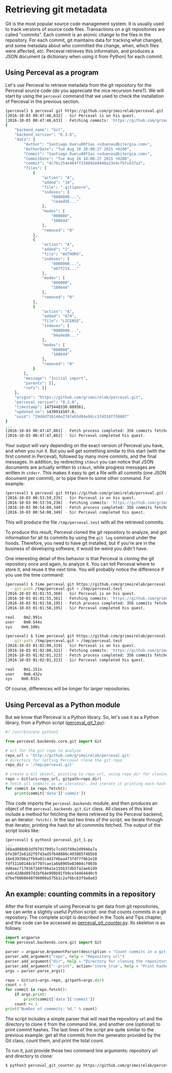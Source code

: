# Retrieving git metadata

Git is the most popular source code management system. It is usually used to track versions of source code files. Transactions on a git repositories are called "commits". Each commit is an atomic change to the files in the repository. For each commit, git maintains data for tracking what changed, and some metadata about who committed the change, when, which files were affected, etc. Perceval retrieves this information, and produces a JSON document \(a dictionary when using it from Python\) for each commit.

## Using Perceval as a program

Let's use Perceval to retrieve metadata from the git repository for the Perceval source code \(do you appreciate the nice recursion here?\). We will start by using the `perceval` command that we used to check the installation of Perceval in the previous section.

```bash
(perceval) $ perceval git https://github.com/grimoirelab/perceval.git
[2016-10-03 00:47:46,632] - Sir Perceval is on his quest.
[2016-10-03 00:47:46,633] - Fetching commits: 'https://github.com/grimoirelab/perceval.git' git repository from 1970-01-01 00:00:00+00:00; all branches
{
    "backend_name": "Git",
    "backend_version": "0.3.0",
    "data": {
        "Author": "Santiago Due\u00f1as <sduenas@bitergia.com>",
        "AuthorDate": "Tue Aug 18 18:08:27 2015 +0200",
        "Commit": "Santiago Due\u00f1as <sduenas@bitergia.com>",
        "CommitDate": "Tue Aug 18 18:08:27 2015 +0200",
        "commit": "dc78c254e464ff334892e0448a23e4cfbfc637a3",
        "files": [
            {
                "action": "A",
                "added": "10",
                "file": ".gitignore",
                "indexes": [
                    "0000000...",
                    "ceaedd5..."
                ],
                "modes": [
                    "000000",
                    "100644"
                ],
                "removed": "0"
            },
            {
                "action": "A",
                "added": "1",
                "file": "AUTHORS",
                "indexes": [
                    "0000000...",
                    "a67f214..."
                ],
                "modes": [
                    "000000",
                    "100644"
                ],
                "removed": "0"
            },
            {
                "action": "A",
                "added": "674",
                "file": "LICENSE",
                "indexes": [
                    "0000000...",
                    "94a9ed0..."
                ],
                "modes": [
                    "000000",
                    "100644"
                ],
                "removed": "0"
            }
        ],
        "message": "Initial import",
        "parents": [],
        "refs": []
    },
    "origin": "https://github.com/grimoirelab/perceval.git",
    "perceval_version": "0.3.0",
    "timestamp": 1475448330.809561,
    "updated_on": 1439914107.0,
    "uuid": "29ddd736146e278feb5d84e9dcc1fd310ff50007"
}
...
[2016-10-03 00:47:47,861] - Fetch process completed: 356 commits fetched
[2016-10-03 00:47:47,862] - Sir Perceval completed his quest.
```

Your output will vary depending on the exact version of Perceval you have, and when you run it. But you will get something similar to this start \(with the first commit in Perceval\), followed by many more commits, and the final messages. In addition, by redirecting `stdout` you can notice that JSON documents are actually written to `stdout`, while progress messages are written in `stderr`. This makes it easy to get a file with all commits \(one JSON document per commit\), or to pipe them to some other command. For example:

```bash
(perceval) $ perceval git https://github.com/grimoirelab/perceval.git > /tmp/perceval.test
[2016-10-03 00:53:59,235] - Sir Perceval is on his quest.
[2016-10-03 00:53:59,236] - Fetching commits: 'https://github.com/grimoirelab/perceval.git' git repository from 1970-01-01 00:00:00+00:00; all branches
[2016-10-03 00:54:00,349] - Fetch process completed: 356 commits fetched
[2016-10-03 00:54:00,349] - Sir Perceval completed his quest.
```

This will produce the file `/tmp/perceval.test` with all the retrieved commits.

To produce this result, Perceval cloned the git repository to analyze, and got information for all its commits by using the `git log` command under the hoods. Therefore, you need to have git installed, but if you're are in the business of developing software, it would be weird you didn't have.

One interesting detail of this behavior is that Perceval is cloning the git repository once and again, to analyze it. You can tell Perceval where to store it, and reuse it the next time. You will probably notice the difference if you use the time command:

```bash
(perceval) $ time perceval git https://github.com/grimoirelab/perceval.git \
  --git-path /tmp/perceval.git > /tmp/perceval.test
[2016-10-03 01:01:55,360] - Sir Perceval is on his quest.
[2016-10-03 01:01:55,361] - Fetching commits: 'https://github.com/grimoirelab/perceval.git' git repository from 1970-01-01 00:00:00+00:00; all branches
[2016-10-03 01:01:58,195] - Fetch process completed: 356 commits fetched
[2016-10-03 01:01:58,195] - Sir Perceval completed his quest.

real    0m2.991s
user    0m0.544s
sys    0m0.100s

(perceval) $ time perceval git https://github.com/grimoirelab/perceval.git \
  --git-path /tmp/perceval.git > /tmp/perceval.test
[2016-10-03 01:02:00,319] - Sir Perceval is on his quest.
[2016-10-03 01:02:00,321] - Fetching commits: 'https://github.com/grimoirelab/perceval.git' git repository from 1970-01-01 00:00:00+00:00; all branches
[2016-10-03 01:02:01,323] - Fetch process completed: 356 commits fetched
[2016-10-03 01:02:01,323] - Sir Perceval completed his quest.

real    0m1.151s
user    0m0.432s
sys    0m0.032s
```

Of course, differences will be longer for larger repositories.

## Using Perceval as a Python module

But we know that Perceval is a Python library.
So, let's use it as a Python library, from a Python script 
([perceval_git_1.py](scripts/perceval_git_1.py)):

```python
#! /usr/bin/env python3

from perceval.backends.core.git import Git

# url for the git repo to analyze
repo_url = 'http://github.com/grimoirelab/perceval.git'
# directory for letting Perceval clone the git repo
repo_dir = '/tmp/perceval.git'

# create a Git object, pointing to repo_url, using repo_dir for cloning
repo = Git(uri=repo_url, gitpath=repo_dir)
# fetch all commits as an iteratoir, and iterate it printing each hash
for commit in repo.fetch():
    print(commit['data']['commit'])
```

This code imports the `perceval.backends` module, and then produces an object of the `perceval.backends.git.Git` class. All classes of this kind include a method for fetching the items retrieved by the Perceval backend, as an iterator: `fetch()`. In the last two lines of the script, we iterate through that iterator, printing the hash for all commmits fetched. The output of the script looks like:

```bash
(perceval) $ python3 perceval_git_1.py 
...
26bad088db3df0701f095c7cd45f89e2d9948a7a
bfe38f2e61d2f9743ad5f648880c493085f485b8
18e639396a7fb9a01c4d374baa473fdf7f8b1e10
fdf511b0144cb7707cae1a6b8905e83004cf003b
dd0aec7170367160766a1e155b37db5fa2ae61d9
cedc42d8d897d1bf64e999b91fb9ce34464440c9
d7bef8060648f96000a575b1c2af6bc63f9a0ad3
```

## An example: counting commits in a repository

After the first example of using Perceval to get data from git repositories, we can write a slightly useful Python script: one that counts commits in a git repository. The complete script is described in the Tools and Tips chapter, and the code can be accessed as
[perceval_git_counter.py](../tools-and-tips/scripts/perceval_git_counter.py). Its skeleton is as follows:

```python
import argparse
from perceval.backends.core.git import Git

parser = argparse.ArgumentParser(description = "Count commits in a git repo")
parser.add_argument("repo", help = "Repository url")
parser.add_argument("dir", help = "Directory for cloning the repository")
parser.add_argument("--print", action='store_true', help = "Print hashes")
args = parser.parse_args()

repo = Git(uri=args.repo, gitpath=args.dir)
count = 0
for commit in repo.fetch():
    if args.print:
        print(commit['data']['commit'])
    count += 1
print("Number of commmits: %d." % count)
```

The script includes a simple parser that will read the repository url and the directory to clone it from the command line, and another one (optional) to print commit hashes. The last lines of the script are quite similar to the previous example: get all the commits from the generator provided by the Git class, count them, and print the total count.

To run it, just provide those two command line arguments: repository url and directory to clone:

```bash
$ python3 perceval_git_counter.py https://github.com/grimoirelab/perceval.git /tmp/clonedir
```
